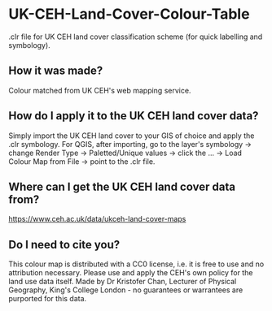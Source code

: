 # UK-CEH-Land-Cover-Colour-Table
.clr file for UK CEH land cover classification scheme (for quick labelling and symbology). 

## How it was made?
Colour matched from UK CEH's web mapping service.

## How do I apply it to the UK CEH land cover data?
Simply import the UK CEH land cover to your GIS of choice and apply the .clr symbology. For QGIS, after importing, go to the layer's symbology → change Render Type → Paletted/Unique values → click the ... → Load Colour Map from File → point to the .clr file.

## Where can I get the UK CEH land cover data from?
https://www.ceh.ac.uk/data/ukceh-land-cover-maps

## Do I need to cite you?
This colour map is distributed with a CC0 license, i.e. it is free to use and no attribution necessary. Please use and apply the CEH's own policy for the land use data itself. Made by Dr Kristofer Chan, Lecturer of Physical Geography, King's College London - no guarantees or warrantees are purported for this data.
